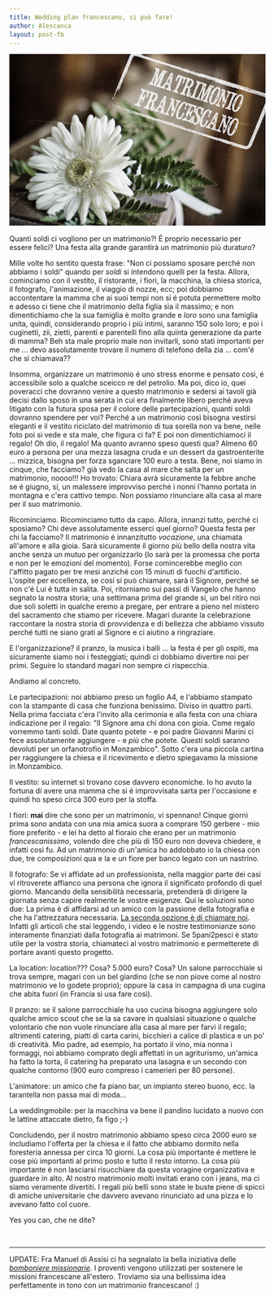 ```yaml
---
title: Wedding plan francescano, si può fare!
author: Alescanca
layout: post-fb
---
```


<img src="/img/posts/matrimonio-francescano.png" width="520px">

<!-- INIZIO -->
Quanti soldi ci vogliono per un matrimonio?! É proprio necessario per essere felici? Una festa alla grande garantirà un matrimonio più duraturo?
<!-- FINE -->


Mille volte ho sentito questa frase: "Non ci possiamo sposare perché non abbiamo i soldi" quando per *soldi* si intendono quelli per la festa. Allora, cominciamo con il vestito, il ristorante, i fiori, la macchina, la chiesa storica, il fotografo, l'animazione, il viaggio di nozze, ecc; poi dobbiamo accontentare la mamma che ai suoi tempi non si é potuta permettere molto e adesso ci tiene che il matrimonio della figlia sia il massimo; e non dimentichiamo che la sua famiglia è molto grande e *loro* sono una famiglia unita, quindi, considerando proprio i più intimi, saranno 150 solo loro; e poi i cuginetti, zii, zietti, parenti e parentelli fino alla quinta generazione da parte di mamma? Beh sta male proprio male non invitarli, sono stati importanti per me ... devo assolutamente trovare il numero di telefono della zia ... com'é che si chiamava??

Insomma, organizzare un matrimonio é uno stress enorme e pensato così, é accessibile solo a qualche sceicco re del petrolio. Ma poi, dico io, quei poveracci che dovranno venire a questo matrimonio e sedersi ai tavoli già decisi dallo sposo in una serata in cui era finalmente libero perché aveva litigato con la futura sposa per il colore delle partecipazioni, quanti soldi dovranno spendere per voi?  Perché a un matrimonio così bisogna vestirsi eleganti e il vestito riciclato del matrimonio di tua sorella non va bene, nelle foto poi si vede e sta male, che figura ci fa? E poi non dimentichiamoci il regalo! Oh dio, il regalo! Ma quanto avranno speso questi qua? Almeno 60 euro a persona per una mezza lasagna cruda e un dessert da gastroenterite ... mizzica, bisogna per forza sganciare 100 euro a testa. Bene, noi siamo in cinque, che facciamo? già vedo la casa al mare che salta per un matrimonio, noooo!!! Ho trovato: Chiara avrà sicuramente la febbre anche se é giugno, sí,  un malessere improvviso perché i nonni l'hanno portata in montagna e c'era cattivo tempo. Non possiamo rinunciare alla casa al mare per il suo matrimonio.

Ricominciamo. Ricominciamo tutto da capo. Allora, innanzi tutto, perché ci sposiamo? Chi deve assolutamente esserci quel giorno? Questa festa per chi la facciamo? Il matrimonio é innanzitutto *vocazione*, una chiamata all'amore e alla gioia. Sarà sicuramente il giorno più bello della nostra vita anche senza un mutuo per organizzarlo (lo sarà per la promessa che porta e non per le emozioni del momento). Forse comincerebbe meglio con l'affitto pagato per tre mesi anziché con 15 minuti di fuochi d'artificio. L'ospite per eccellenza, se cosí si può chiamare, sarà il Signore, perché se non c'é Lui é tutta in salita. Poi, ritorniamo sui passi di Vangelo che hanno segnato la nostra storia; una settimana prima del grande sí, un bel ritiro noi due soli soletti in qualche eremo a pregare, per entrare a pieno nel mistero del sacramento che stiamo per ricevere. Magari durante la celebrazione raccontare la nostra storia di provvidenza e di bellezza che abbiamo vissuto perché tutti ne siano grati al Signore e ci aiutino a ringraziare. 

E l'organizzazione? il pranzo, la musica i balli ... la festa é per gli ospiti, ma sicuramente siamo noi i festeggiati; quindi ci dobbiamo divertire noi per primi. Seguire lo standard magari non sempre ci rispecchia.

Andiamo al concreto. 

Le partecipazioni: noi abbiamo preso un foglio A4, e l'abbiamo stampato con la stampante di casa che funziona benissimo. Diviso in quattro parti. Nella prima facciata c'era l'invito alla cerimonia e alla festa con una chiara indicazione per il regalo: "Il Signore ama chi dona con gioia. Come regalo vorremmo tanti soldi. Date quanto potete - e poi padre Giovanni Marini ci fece assolutamente aggiungere - e *più* che potete. Questi soldi saranno devoluti per un orfanotrofio in Monzambico". Sotto c'era una piccola cartina per raggiungere la chiesa e il ricevimento e dietro spiegavamo la missione in Monzambico.

Il vestito: su internet si trovano cose davvero economiche. Io ho avuto la fortuna di avere una mamma che si é improvvisata sarta per l'occasione e quindi ho speso circa 300 euro per la stoffa.

I fiori: **mai** dire che sono per un matrimonio, vi spennano! Cinque giorni prima sono andata con una mia amica suora a comprare 150 gerbere - mio fiore preferito - e lei ha detto al fioraio che erano per un matrimonio *francescanissimo*, volendo dire che più di 150 euro non doveva chiedere, e infatti così fu. Ad un matrimonio di un'amica ho addobbato io la chiesa con due, tre composizioni qua e la e un fiore per banco legato con un nastrino.

Il fotografo: Se vi affidate ad un professionista, nella maggior parte dei casi vi ritroverete affianco una persona che ignora il significato profondo di quel giorno. Mancando della sensibilità necessaria, pretenderà di dirigere la giornata senza capire realmente le vostre esigenze. Qui le soluzioni sono due: La prima è di affidarsi ad un amico con la passione della fotografia e che ha l'attrezzatura necessaria. [La seconda opzione è di chiamare noi](http://foto.5p2p.it). Infatti gli articoli che stai leggendo, i video e le nostre testimonianze sono interamente finanziati dalla fotografia ai matrimoni. Se 5pani2pesci è stato utile per la vostra storia, chiamateci al vostro matrimonio e permetterete di portare avanti questo progetto.

La location: location??? Cosa? 5.000 euro? Cosa? Un salone parrocchiale si trova sempre, magari con un bel giardino (che se non piove come al nostro matrimonio ve lo godete proprio); oppure la casa in campagna di una cugina che abita fuori (in Francia si usa fare così).

Il pranzo: se il salone parrocchiale ha uso cucina bisogna aggiungere solo qualche amico scout che se la sa cavare in qualsiasi situazione o qualche volontario che non vuole rinunciare alla casa al mare per farvi il regalo; altrimenti catering, piatti di carta carini, bicchieri a calice di plastica e un po' di creatività. Mio padre, ad esempio, ha portato il vino, mia nonna i formaggi, noi abbiamo comprato degli affettati in un agriturismo, un'amica ha fatto la torta, il catering ha preparato una lasagna e un secondo con qualche contorno (900 euro compreso i camerieri per 80 persone).

L'animatore: un amico che fa piano bar, un impianto stereo buono, ecc. la tarantella non passa mai di moda...

La weddingmobile: per la macchina va bene il pandino lucidato a nuovo con le lattine attaccate dietro, fa figo ;-)

Concludendo, per il nostro matrimonio abbiamo speso circa 2000 euro se includiamo l'offerta per la chiesa e il fatto che abbiamo dormito nella foresteria annessa per circa 10 giorni. La cosa più importante é mettere le cose più importanti al primo posto e tutto il resto intorno. La cosa più importante é non lasciarsi risucchiare da questa voragine organizzativa e guardare in alto. Al nostro matrimonio molti invitati erano con i jeans, ma ci siamo veramente divertiti. I regali più belli sono state le buste piene di spicci di amiche universitarie che davvero avevano rinunciato ad una pizza e lo avevano fatto col cuore.

Yes you can, che ne dite?

&nbsp;

---
UPDATE: Fra Manuel di Assisi ci ha segnalato la bella iniziativa delle *[bomboniere missionarie](http://www.missioniassisi.org/)*. I proventi vengono utilizzati per sostenere le missioni francescane all'estero. Troviamo sia una bellissima idea perfettamente in tono con un matrimonio francescano! :)
